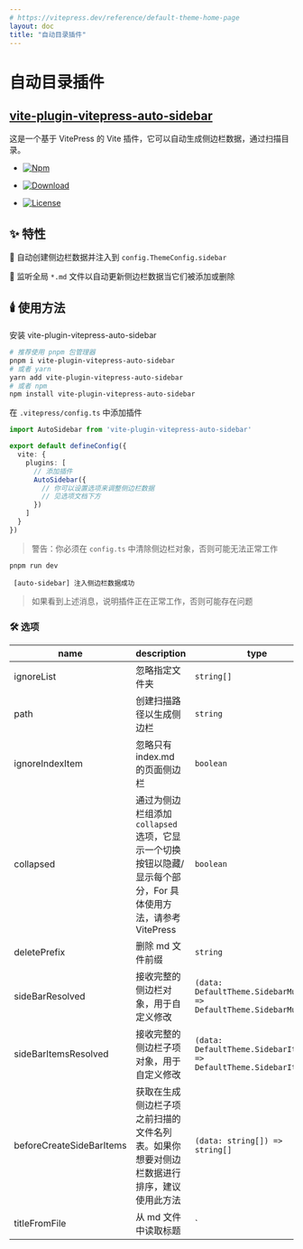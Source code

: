```yaml
---
# https://vitepress.dev/reference/default-theme-home-page
layout: doc
title: "自动目录插件"
---
```


# 自动目录插件

## [vite-plugin-vitepress-auto-sidebar](https://github.com/QC2168/vite-plugin-vitepress-auto-sidebar)

这是一个基于 VitePress 的 Vite 插件，它可以自动生成侧边栏数据，通过扫描目录。

- [![Npm](https://img.shields.io/npm/v/vite-plugin-vitepress-auto-sidebar)](http://blog.csdn.net/a_zhon)

- [![Download](https://img.shields.io/npm/dt/vite-plugin-vitepress-auto-sidebar)](http://blog.csdn.net/a_zhon)

- [![License](https://img.shields.io/github/license/qc2168/vite-plugin-vitepress-auto-sidebar)](http://blog.csdn.net/a_zhon)

## ✨ 特性

🚀 自动创建侧边栏数据并注入到 `config.ThemeConfig.sidebar`

🤖 监听全局 `*.md` 文件以自动更新侧边栏数据当它们被添加或删除

## 🕯️ 使用方法

安装 vite-plugin-vitepress-auto-sidebar

```bash
# 推荐使用 pnpm 包管理器
pnpm i vite-plugin-vitepress-auto-sidebar
# 或者 yarn
yarn add vite-plugin-vitepress-auto-sidebar
# 或者 npm
npm install vite-plugin-vitepress-auto-sidebar
```

在 `.vitepress/config.ts` 中添加插件

```typescript
import AutoSidebar from 'vite-plugin-vitepress-auto-sidebar'

export default defineConfig({
  vite: {
    plugins: [
      // 添加插件
      AutoSidebar({
        // 你可以设置选项来调整侧边栏数据
        // 见选项文档下方
      })
    ]
  }
})
```

> 警告：你必须在 `config.ts` 中清除侧边栏对象，否则可能无法正常工作

`pnpm run dev`

```
 [auto-sidebar] 注入侧边栏数据成功
```

> 如果看到上述消息，说明插件正在正常工作，否则可能存在问题

### 🛠️ 选项

| name                     | description                                                                                                                                       | type                                                               | default |
|--------------------------|---------------------------------------------------------------------------------------------------------------------------------------------------|--------------------------------------------------------------------|---------|
| ignoreList               | 忽略指定文件夹                                                                                                                                   | `string[]`                                                         | `true`  |
| path                     | 创建扫描路径以生成侧边栏                                                                                                                  | `string`                                                           | `/docs` |
| ignoreIndexItem          | 忽略只有 index.md 的页面侧边栏                                                                                                        | `boolean`                                                          | `false` |
| collapsed                | 通过为侧边栏组添加 `collapsed` 选项，它显示一个切换按钮以隐藏/显示每个部分，For 具体使用方法，请参考 VitePress                                  | `boolean`                                                          | `false` |
| deletePrefix             | 删除 md 文件前缀                                                                                                                                | `string`                                                           |         |
| sideBarResolved          | 接收完整的侧边栏对象，用于自定义修改                                                                                                   | `(data: DefaultTheme.SidebarMulti) => DefaultTheme.SidebarMulti`   |         |
| sideBarItemsResolved     | 接收完整的侧边栏子项对象，用于自定义修改                                                                                             | `(data: DefaultTheme.SidebarItem[]) => DefaultTheme.SidebarItem[]` |         |
| beforeCreateSideBarItems | 获取在生成侧边栏子项之前扫描的文件名列表。如果你想要对侧边栏数据进行排序，建议使用此方法                                                   | `(data: string[]) => string[]`                                     |         |
| titleFromFile            | 从 md 文件中读取标题                                                                                                                             | `
